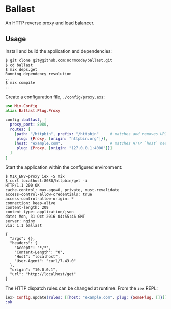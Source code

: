 # Ballast

An HTTP reverse proxy and load balancer.

## Usage ##

Install and build the application and dependencies:

    $ git clone git@github.com:normcode/ballast.git
    $ cd ballast
    $ mix deps.get
    Running dependency resolution
    ...
    $ mix compile
    ...

Create a configuration file, `./config/proxy.exs`:

```elixir
use Mix.Config
alias Ballast.Plug.Proxy

config :ballast, [
  proxy_port: 8080,
  routes: [
    [path: "/httpbin", prefix: "/httpbin"     # matches and removes URI prefix
     plug: {Proxy, [origin: "httpbin.org"]}],
    [host: "example.com",                     # matches HTTP `host` header
     plug: {Proxy, [origin: "127.0.0.1:4000"]}]
  ]
]
```

Start the application within the configured environment:

    $ MIX_ENV=proxy iex -S mix
    $ curl localhost:8080/httpbin/get -i
    HTTP/1.1 200 OK
    cache-control: max-age=0, private, must-revalidate
    access-control-allow-credentials: true
    access-control-allow-origin: *
    connection: keep-alive
    content-length: 209
    content-type: application/json
    date: Mon, 31 Oct 2016 04:55:46 GMT
    server: nginx
    via: 1.1 ballast

    {
      "args": {},
      "headers": {
        "Accept": "*/*",
        "Content-Length": "0",
        "Host": "localhost",
        "User-Agent": "curl/7.43.0"
      },
      "origin": "10.0.0.1",
      "url": "http://localhost/get"
    }

The HTTP dispatch rules can be changed at runtime. From the `iex` REPL:

```elixir
iex> Config.update(rules: [[host: "example.com", plug: {SomePlug, []}]])
:ok
```
